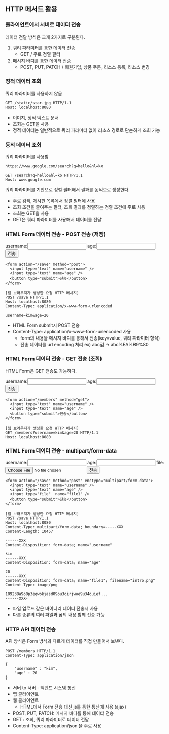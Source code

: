 ## HTTP 메서드 활용

### 클라이언트에서 서버로 데이터 전송

데이터 전달 방식은 크게 2가지로 구분된다.

1. 쿼리 파라미터를 통한 데이터 전송
    * GET / 주로 정렬 필터
2. 메시지 바디를 통한 데이터 전송
   * POST, PUT, PATCH / 회원가입, 상품 주문, 리소스 등록, 리소스 변경

### 정적 데이터 조회

쿼리 파라미터를 사용하지 않음 
```
GET /static/star.jpg HTTP/1.1 
Host: localhost:8080 
```

* 이미지, 정적 텍스트 문서
* 조회는 GET을 사용
* 정적 데이터는 일반적으로 쿼리 파라미터 없이 리소스 경로로 단순하게 조회 가능

### 동적 데이터 조회

쿼리 파라미터를 사용함
```
https://www.google.com/search?q=hello&hl=ko
```
```
GET /search?q=hello&hl=ko HTTP/1.1 
Host: www.google.com 
```

쿼리 파라미터를 기반으로 정렬 필터해서 결과를 동적으로 생성한다.

* 주로 검색, 게시판 목록에서 정렬 필터에 사용
* 조회 조건을 줄여주는 필터, 조회 결과를 정렬하는 정렬 조건에 주로 사용
* 조회는 GET을 사용
* GET은 쿼리 파라미터를 사용해서 데이터를 전달

### HTML Form 데이터 전송 - POST 전송 (저장)

<form action="/save" method="post"> 
  username:<input type="text" name="username" /> 
  age:<input type="text" name="age" /> 
  <button type="submit">전송</button> 
</form>

```
<form action="/save" method="post"> 
  <input type="text" name="username" /> 
  <input type="text" name="age" /> 
  <button type="submit">전송</button> 
</form>
```

```
[웹 브라우저가 생성한 요청 HTTP 메시지]
POST /save HTTP/1.1 
Host: localhost:8080 
Content-Type: application/x-www-form-urlencoded 

username=kim&age=20
```

* HTML Form submit시 POST 전송
* Content-Type: application/x-www-form-urlencoded 사용
  * form의 내용을 메시지 바디를 통해서 전송(key=value, 쿼리 파라미터 형식)
  * 전송 데이터를 url encoding 처리 ex) abc김 → abc%EA%B9%80

### HTML Form 데이터 전송 - GET 전송 (조회)

HTML Form은 GET 전송도 가능하다.

<form action="/members" method="get"> 
  username:<input type="text" name="username" /> 
  age:<input type="text" name="age" /> 
  <button type="submit">전송</button> 
</form> 

```
<form action="/members" method="get"> 
  <input type="text" name="username" /> 
  <input type="text" name="age" /> 
  <button type="submit">전송</button> 
</form> 
```

```
[웹 브라우저가 생성한 요청 HTTP 메시지]
GET /members?username=kim&age=20 HTTP/1.1 
Host: localhost:8080 
```

### HTML Form 데이터 전송 - multipart/form-data

<form action="/save" method="post" enctype="multipart/form-data"> 
  username:<input type="text" name="username" /> 
  age:<input type="text" name="age" /> 
  file:<input type="file"  name="file1" /> 
  <button type="submit">전송</button> 
</form> 

```
<form action="/save" method="post" enctype="multipart/form-data"> 
  <input type="text" name="username" /> 
  <input type="text" name="age" /> 
  <input type="file"  name="file1" /> 
  <button type="submit">전송</button> 
</form> 
```

```
[웹 브라우저가 생성한 요청 HTTP 메시지]
POST /save HTTP/1.1 
Host: localhost:8080 
Content-Type: multipart/form-data; boundary=-----XXX 
Content-Length: 10457 

------XXX 
Content-Disposition: form-data; name="username" 

kim 
------XXX 
Content-Disposition: form-data; name="age" 

20 
------XXX 
Content-Disposition: form-data; name="file1"; filename="intro.png" 
Content-Type: image/png 

109238a9o0p3eqwokjasd09ou3oirjwoe9u34ouief... 
------XXX-
```

* 파일 업로드 같은 바이너리 데이터 전송시 사용
* 다른 종류의 여러 파일과 폼의 내용 함께 전송 가능

### HTTP API 데이터 전송

API 방식은 Form 방식과 다르게 데이터를 직접 만들어서 보낸다.

```
POST /members HTTP/1.1 
Content-Type: application/json 

{
    "username" : "kim",
    "age" : 20
}
```

* 서버 to 서버 - 백엔드 시스템 통신
* 앱 클라이언트
* 웹 클라이언트
  * HTML에서 Form 전송 대신 js를 통한 통신에 사용 (ajax)
* POST, PUT, PATCH: 메시지 바디를 통해 데이터 전송
* GET : 조회, 쿼리 파라미터로 데이터 전달
* Content-Type: application/json 을 주로 사용
